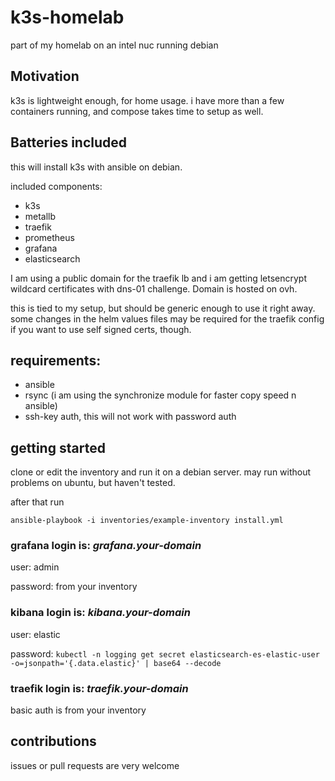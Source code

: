 # k3s-homelab

part of my homelab on an intel nuc running debian


## Motivation

k3s is lightweight enough, for home usage.
i have more than a few containers running, and compose takes time to setup as well. 

## Batteries included

this will install k3s with ansible on debian.

included components:

- k3s
- metallb
- traefik
- prometheus
- grafana
- elasticsearch

I am using a public domain for the traefik lb and i am getting
letsencrypt wildcard certificates with dns-01 challenge.
Domain is hosted on ovh.

this is tied to my setup, but should be generic enough to use it right away. some changes in the helm values files may be required for the traefik config if you want to use self signed certs, though.




## requirements:

- ansible
- rsync (i am using the synchronize module for faster copy speed n ansible)
- ssh-key auth, this will not work with password auth


## getting started

clone or edit the inventory and run it on a debian server.
may run without problems on ubuntu, but haven't tested.

after that run

`ansible-playbook -i inventories/example-inventory install.yml`


### grafana login is: *grafana.your-domain*

user: admin

password: from your inventory

### kibana login is: *kibana.your-domain*

user: elastic

password: `kubectl -n logging get secret elasticsearch-es-elastic-user -o=jsonpath='{.data.elastic}' | base64 --decode`


### traefik login is: *traefik.your-domain*

basic auth is from your inventory

## contributions

issues or pull requests are very welcome